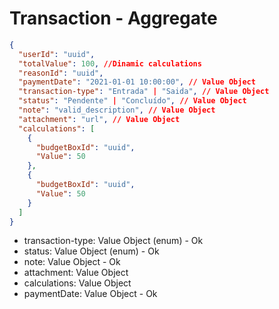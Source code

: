 # Transaction - Aggregate

```json
{
  "userId": "uuid",
  "totalValue": 100, //Dinamic calculations
  "reasonId": "uuid",
  "paymentDate": "2021-01-01 10:00:00", // Value Object
  "transaction-type": "Entrada" | "Saida", // Value Object
  "status": "Pendente" | "Concluído", // Value Object
  "note": "valid_description", // Value Object
  "attachment": "url", // Value Object
  "calculations": [
    {
      "budgetBoxId": "uuid",
      "Value": 50
    },
    {
      "budgetBoxId": "uuid",
      "Value": 50
    }
  ]
}
```

- transaction-type: Value Object (enum) - Ok
- status: Value Object (enum) - Ok
- note: Value Object - Ok
- attachment: Value Object
- calculations: Value Object
- paymentDate: Value Object - Ok
